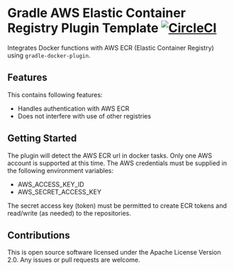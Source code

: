 Gradle AWS Elastic Container Registry Plugin Template [![CircleCI](https://circleci.com/bb/double16/gradle-aws-ecr-plugin.svg?style=svg&circle-token=6f261793ab1ee2dd674adb04bb334336eb65f54b)](https://circleci.com/bb/double16/gradle-aws-ecr-plugin)
=====================================================

Integrates Docker functions with AWS ECR (Elastic Container Registry) using `gradle-docker-plugin`.

Features
--------

This contains following features:

  * Handles authentication with AWS ECR
  * Does not interfere with use of other registries

Getting Started
---------------

The plugin will detect the AWS ECR url in docker tasks. Only one AWS account is supported at this time. The AWS credentials must be supplied in the following environment variables:

* AWS_ACCESS_KEY_ID
* AWS_SECRET_ACCESS_KEY

The secret access key (token) must be permitted to create ECR tokens and read/write (as needed) to the repositories. 

Contributions
-------------

This is open source software licensed under the Apache License Version 2.0.
Any issues or pull requests are welcome.
